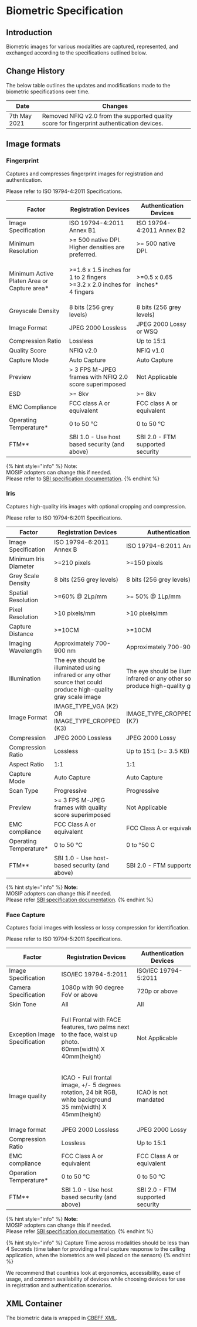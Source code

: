 # Biometric Specification

## Introduction

Biometric images for various modalities are captured, represented, and exchanged according to the specifications outlined below.

## Change History

The below table outlines the updates and modifications made to the biometric specifications over time.

| Date         | Changes                                                                                    |
| ------------ | ------------------------------------------------------------------------------------------ |
| 7th May 2021 | Removed NFIQ v2.0 from the supported quality score for fingerprint authentication devices. |

## Image formats

### Fingerprint

Captures and compresses fingerprint images for registration and authentication.

Please refer to ISO 19794-4:2011 Specifications.

| Factor                                       | Registration Devices                                                             | Authentication Devices           |
| -------------------------------------------- | -------------------------------------------------------------------------------- | -------------------------------- |
| Image Specification                          | ISO 19794-4:2011 Annex B1                                                        | ISO 19794-4:2011 Annex B2        |
| Minimum Resolution                           | >= 500 native DPI. Higher densities are preferred.                               | >= 500 native DPI.               |
| Minimum Active Platen Area or Capture area\* | <p>>=1.6 x 1.5 inches for 1 to 2 fingers<br>>=3.2 x 2.0 inches for 4 fingers</p> | >=0.5 x 0.65 inches\*            |
| Greyscale Density                            | 8 bits (256 grey levels)                                                         | 8 bits (256 grey levels)         |
| Image Format                                 | JPEG 2000 Lossless                                                               | JPEG 2000 Lossy or WSQ           |
| Compression Ratio                            | Lossless                                                                         | Up to 15:1                       |
| Quality Score                                | NFIQ v2.0                                                                        | NFIQ v1.0                        |
| Capture Mode                                 | Auto Capture                                                                     | Auto Capture                     |
| Preview                                      | > 3 FPS M-JPEG frames with NFIQ 2.0 score superimposed                           | Not Applicable                   |
| ESD                                          | >= 8kv                                                                           | >= 8kv                           |
| EMC Compliance                               | FCC class A or equivalent                                                        | FCC class A or equivalent        |
| Operating Temperature\*                      | 0 to 50 °C                                                                       | 0 to 50 °C                       |
| FTM\*\*                                      | SBI 1.0 - Use host based security (and above)                                    | SBI 2.0 - FTM supported security |

{% hint style="info" %}
Note: \
MOSIP adopters can change this if needed.\
Please refer to [SBI specification documentation](broken-reference).
{% endhint %}

### Iris

Captures high-quality iris images with optional cropping and compression.

Please refer to ISO 19794-6:2011 Specifications.

| Factor                  | Registration Devices                                                                                              | Authentication Devices                                                                                            |
| ----------------------- | ----------------------------------------------------------------------------------------------------------------- | ----------------------------------------------------------------------------------------------------------------- |
| Image Specification     | ISO 19794-6:2011 Annex B                                                                                          | ISO 19794-6:2011 Annex B                                                                                          |
| Minimum Iris Diameter   | >=210 pixels                                                                                                      | >=150 pixels                                                                                                      |
| Grey Scale Density      | 8 bits (256 grey levels)                                                                                          | 8 bits (256 grey levels)                                                                                          |
| Spatial Resolution      | >=60% @ 2Lp/mm                                                                                                    | >= 50% @ 1Lp/mm                                                                                                   |
| Pixel Resolution        | >10 pixels/mm                                                                                                     | >10 pixels/mm                                                                                                     |
| Capture Distance        | >=10CM                                                                                                            | >=10CM                                                                                                            |
| Imaging Wavelength      | Approximately 700-900 nm                                                                                          | Approximately 700-900 nm                                                                                          |
| Illumination            | The eye should be illuminated using infrared or any other source that could produce high-quality gray scale image | The eye should be illuminated using infrared or any other source that could produce high-quality gray scale image |
| Image Format            | IMAGE\_TYPE\_VGA (K2) OR IMAGE\_TYPE\_CROPPED (K3)                                                                | IMAGE\_TYPE\_CROPPED\_AND\_MASKED (K7)                                                                            |
| Compression             | JPEG 2000 Lossless                                                                                                | JPEG 2000 Lossy                                                                                                   |
| Compression Ratio       | Lossless                                                                                                          | Up to 15:1 (>= 3.5 KB)                                                                                            |
| Aspect Ratio            | 1:1                                                                                                               | 1:1                                                                                                               |
| Capture Mode            | Auto Capture                                                                                                      | Auto Capture                                                                                                      |
| Scan Type               | Progressive                                                                                                       | Progressive                                                                                                       |
| Preview                 | >= 3 FPS M-JPEG frames with quality score superimposed                                                            | Not Applicable                                                                                                    |
| EMC compliance          | FCC Class A or equivalent                                                                                         | FCC Class A or equivalent                                                                                         |
| Operating Temperature\* | 0 to 50 °C                                                                                                        | 0 to °50 C                                                                                                        |
| FTM\*\*                 | SBI 1.0 - Use host-based security (and above)                                                                     | SBI 2.0 - FTM supported security                                                                                  |

{% hint style="info" %}
**Note:**\
MOSIP adopters can change this if needed.\
Please refer [SBI specification documentation](broken-reference).
{% endhint %}

### Face Capture

Captures facial images with lossless or lossy compression for identification.

Please refer to ISO 19794-5:2011 Specifications.

| Factor                        | Registration Devices                                                                                                  | Authentication Devices           |
| ----------------------------- | --------------------------------------------------------------------------------------------------------------------- | -------------------------------- |
| Image Specification           | ISO/IEC 19794-5:2011                                                                                                  | ISO/IEC 19794-5:2011             |
| Camera Specification          | 1080p with 90 degree FoV or above                                                                                     | 720p or above                    |
| Skin Tone                     | All                                                                                                                   | All                              |
| Exception Image Specification | <p>Full Frontal with FACE features, two palms next to the face, waist up photo.<br>60mm(width) X 40mm(height)</p>     | Not Applicable                   |
| Image quality                 | <p>ICAO - Full frontal image, +/- 5 degrees rotation, 24 bit RGB, white background<br>35 mm(width) X 45mm(height)</p> | ICAO is not mandated             |
| Image format                  | JPEG 2000 Lossless                                                                                                    | JPEG 2000 Lossy                  |
| Compression Ratio             | Lossless                                                                                                              | Up to 15:1                       |
| EMC compliance                | FCC Class A or equivalent                                                                                             | FCC Class A or equivalent        |
| Operation Temperature\*       | 0 to 50 °C                                                                                                            | 0 to 50 °C                       |
| FTM\*\*                       | SBI 1.0 - Use host based security (and above)                                                                         | SBI 2.0 - FTM supported security |

{% hint style="info" %}
**Note:**\
MOSIP adopters can change this if needed.\
Please refer [SBI specification documentation](broken-reference).
{% endhint %}

{% hint style="info" %}
Capture Time across modalities should be less than 4 Seconds (time taken for providing a final capture response to the calling application, when the biometrics are well placed on the sensors)
{% endhint %}

We recommend that countries look at ergonomics, accessibility, ease of usage, and common availability of devices while choosing devices for use in registration and authentication scenarios.

## XML Container

The biometric data is wrapped in [CBEFF XML](broken-reference).
